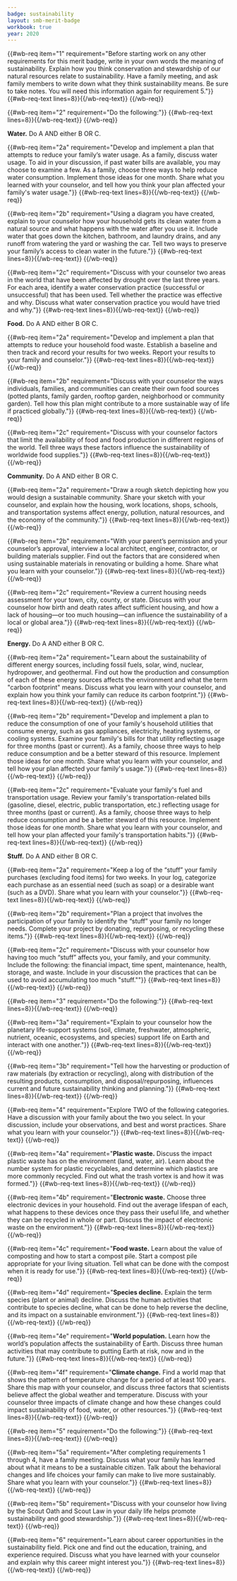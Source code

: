 ```yaml
---
badge: sustainability
layout: smb-merit-badge
workbook: true
year: 2020
---
```



{{#wb-req item="1" requirement="Before starting work on any other requirements for this merit badge, write in your own words the meaning of sustainability. Explain how you think conservation and stewardship of our natural resources relate to sustainability. Have a family meeting, and ask family members to write down what they think sustainability means. Be sure to take notes. You will need this information again for requirement 5."}}
{{#wb-req-text lines=8}}{{/wb-req-text}}
{{/wb-req}}

{{#wb-req item="2" requirement="Do the following:"}}
{{#wb-req-text lines=8}}{{/wb-req-text}}
{{/wb-req}}

**Water.** Do A AND either B OR C.

{{#wb-req item="2a" requirement="Develop and implement a plan that attempts to reduce your family’s water usage. As a family, discuss water usage. To aid in your discussion, if past water bills are available, you may choose to examine a few. As a family, choose three ways to help reduce water consumption. Implement those ideas for one month. Share what you learned with your counselor, and tell how you think your plan affected your family's water usage."}}
{{#wb-req-text lines=8}}{{/wb-req-text}}
{{/wb-req}}

{{#wb-req item="2b" requirement="Using a diagram you have created, explain to your counselor how your household gets its clean water from a natural source and what happens with the water after you use it. Include water that goes down the kitchen, bathroom, and laundry drains, and any runoff from watering the yard or washing the car. Tell two ways to preserve your family’s access to clean water in the future."}}
{{#wb-req-text lines=8}}{{/wb-req-text}}
{{/wb-req}}

{{#wb-req item="2c" requirement="Discuss with your counselor two areas in the world that have been affected by drought over the last three years. For each area, identify a water conservation practice (successful or unsuccessful) that has been used. Tell whether the practice was effective and why. Discuss what water conservation practice you would have tried and why."}}
{{#wb-req-text lines=8}}{{/wb-req-text}}
{{/wb-req}}

**Food.** Do A AND either B OR C.

{{#wb-req item="2a" requirement="Develop and implement a plan that attempts to reduce your household food waste. Establish a baseline and then track and record your results for two weeks. Report your results to your family and counselor."}}
{{#wb-req-text lines=8}}{{/wb-req-text}}
{{/wb-req}}

{{#wb-req item="2b" requirement="Discuss with your counselor the ways individuals, families, and communities can create their own food sources (potted plants, family garden, rooftop garden, neighborhood or community garden). Tell how this plan might contribute to a more sustainable way of life if practiced globally."}}
{{#wb-req-text lines=8}}{{/wb-req-text}}
{{/wb-req}}

{{#wb-req item="2c" requirement="Discuss with your counselor factors that limit the availability of food and food production in different regions of the world. Tell three ways these factors influence the sustainability of worldwide food supplies."}}
{{#wb-req-text lines=8}}{{/wb-req-text}}
{{/wb-req}}

**Community.** Do A AND either B OR C.

{{#wb-req item="2a" requirement="Draw a rough sketch depicting how you would design a sustainable community. Share your sketch with your counselor, and explain how the housing, work locations, shops, schools, and transportation systems affect energy, pollution, natural resources, and the economy of the community."}}
{{#wb-req-text lines=8}}{{/wb-req-text}}
{{/wb-req}}

{{#wb-req item="2b" requirement="With your parent’s permission and your counselor’s approval, interview a local architect, engineer, contractor, or building materials supplier. Find out the factors that are considered when using sustainable materials in renovating or building a home. Share what you learn with your counselor."}}
{{#wb-req-text lines=8}}{{/wb-req-text}}
{{/wb-req}}

{{#wb-req item="2c" requirement="Review a current housing needs assessment for your town, city, county, or state. Discuss with your counselor how birth and death rates affect sufficient housing, and how a lack of housing—or too much housing—can influence the sustainability of a local or global area."}}
{{#wb-req-text lines=8}}{{/wb-req-text}}
{{/wb-req}}

**Energy.** Do A AND either B OR C.

{{#wb-req item="2a" requirement="Learn about the sustainability of different energy sources, including fossil fuels, solar, wind, nuclear, hydropower, and geothermal. Find out how the production and consumption of each of these energy sources affects the environment and what the term \"carbon footprint\" means. Discuss what you learn with your counselor, and explain how you think your family can reduce its carbon footprint."}}
{{#wb-req-text lines=8}}{{/wb-req-text}}
{{/wb-req}}

{{#wb-req item="2b" requirement="Develop and implement a plan to reduce the consumption of one of your family's household utilities that consume energy, such as gas appliances, electricity, heating systems, or cooling systems. Examine your family's bills for that utility reflecting usage for three months (past or current). As a family, choose three ways to help reduce consumption and be a better steward of this resource. Implement those ideas for one month. Share what you learn with your counselor, and tell how your plan affected your family's usage."}}
{{#wb-req-text lines=8}}{{/wb-req-text}}
{{/wb-req}}

{{#wb-req item="2c" requirement="Evaluate your family's fuel and transportation usage. Review your family's transportation-related bills (gasoline, diesel, electric, public transportation, etc.) reflecting usage for three months (past or current). As a family, choose three ways to help reduce consumption and be a better steward of this resource. Implement those ideas for one month. Share what you learn with your counselor, and tell how your plan affected your family's transportation habits."}}
{{#wb-req-text lines=8}}{{/wb-req-text}}
{{/wb-req}}

**Stuff.** Do A AND either B OR C.

{{#wb-req item="2a" requirement="Keep a log of the “stuff” your family purchases (excluding food items) for two weeks. In your log, categorize each purchase as an essential need (such as soap) or a desirable want (such as a DVD). Share what you learn with your counselor."}}
{{#wb-req-text lines=8}}{{/wb-req-text}}
{{/wb-req}}

{{#wb-req item="2b" requirement="Plan a project that involves the participation of your family to identify the “stuff” your family no longer needs. Complete your project by donating, repurposing, or recycling these items."}}
{{#wb-req-text lines=8}}{{/wb-req-text}}
{{/wb-req}}

{{#wb-req item="2c" requirement="Discuss with your counselor how having too much “stuff” affects you, your family, and your community. Include the following: the financial impact, time spent, maintenance, health, storage, and waste. Include in your discussion the practices that can be used to avoid accumulating too much \"stuff.\""}}
{{#wb-req-text lines=8}}{{/wb-req-text}}
{{/wb-req}}

{{#wb-req item="3" requirement="Do the following:"}}
{{#wb-req-text lines=8}}{{/wb-req-text}}
{{/wb-req}}

{{#wb-req item="3a" requirement="Explain to your counselor how the planetary life-support systems (soil, climate, freshwater, atmospheric, nutrient, oceanic, ecosystems, and species) support life on Earth and interact with one another."}}
{{#wb-req-text lines=8}}{{/wb-req-text}}
{{/wb-req}}

{{#wb-req item="3b" requirement="Tell how the harvesting or production of raw materials (by extraction or recycling), along with distribution of the resulting products, consumption, and disposal/repurposing, influences current and future sustainability thinking and planning."}}
{{#wb-req-text lines=8}}{{/wb-req-text}}
{{/wb-req}}

{{#wb-req item="4" requirement="Explore TWO of the following categories. Have a discussion with your family about the two you select. In your discussion, include your observations, and best and worst practices. Share what you learn with your counselor."}}
{{#wb-req-text lines=8}}{{/wb-req-text}}
{{/wb-req}}

{{#wb-req item="4a" requirement="**Plastic waste.** Discuss the impact plastic waste has on the environment (land, water, air). Learn about the number system for plastic recyclables, and determine which plastics are more commonly recycled. Find out what the trash vortex is and how it was formed."}}
{{#wb-req-text lines=8}}{{/wb-req-text}}
{{/wb-req}}

{{#wb-req item="4b" requirement="**Electronic waste.** Choose three electronic devices in your household. Find out the average lifespan of each, what happens to these devices once they pass their useful life, and whether they can be recycled in whole or part. Discuss the impact of electronic waste on the environment."}}
{{#wb-req-text lines=8}}{{/wb-req-text}}
{{/wb-req}}

{{#wb-req item="4c" requirement="**Food waste.** Learn about the value of composting and how to start a compost pile. Start a compost pile appropriate for your living situation. Tell what can be done with the compost when it is ready for use."}}
{{#wb-req-text lines=8}}{{/wb-req-text}}
{{/wb-req}}

{{#wb-req item="4d" requirement="**Species decline.** Explain the term species (plant or animal) decline. Discuss the human activities that contribute to species decline, what can be done to help reverse the decline, and its impact on a sustainable environment."}}
{{#wb-req-text lines=8}}{{/wb-req-text}}
{{/wb-req}}

{{#wb-req item="4e" requirement="**World population.** Learn how the world’s population affects the sustainability of Earth. Discuss three human activities that may contribute to putting Earth at risk, now and in the future."}}
{{#wb-req-text lines=8}}{{/wb-req-text}}
{{/wb-req}}

{{#wb-req item="4f" requirement="**Climate change.** Find a world map that shows the pattern of temperature change for a period of at least 100 years. Share this map with your counselor, and discuss three factors that scientists believe affect the global weather and temperature. Discuss with your counselor three impacts of climate change and how these changes could impact sustainability of food, water, or other resources."}}
{{#wb-req-text lines=8}}{{/wb-req-text}}
{{/wb-req}}

{{#wb-req item="5" requirement="Do the following:"}}
{{#wb-req-text lines=8}}{{/wb-req-text}}
{{/wb-req}}

{{#wb-req item="5a" requirement="After completing requirements 1 through 4, have a family meeting. Discuss what your family has learned about what it means to be a sustainable citizen. Talk about the behavioral changes and life choices your family can make to live more sustainably. Share what you learn with your counselor."}}
{{#wb-req-text lines=8}}{{/wb-req-text}}
{{/wb-req}}

{{#wb-req item="5b" requirement="Discuss with your counselor how living by the Scout Oath and Scout Law in your daily life helps promote sustainability and good stewardship."}}
{{#wb-req-text lines=8}}{{/wb-req-text}}
{{/wb-req}}

{{#wb-req item="6" requirement="Learn about career opportunities in the sustainability field. Pick one and find out the education, training, and experience required. Discuss what you have learned with your counselor and explain why this career might interest you."}}
{{#wb-req-text lines=8}}{{/wb-req-text}}
{{/wb-req}}
